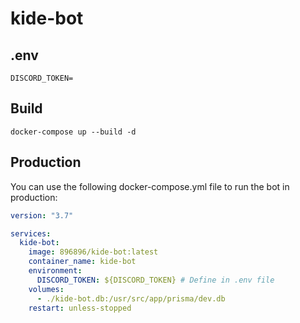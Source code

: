 # kide-bot

## .env

```
DISCORD_TOKEN=
```

## Build

`docker-compose up --build -d`

## Production

You can use the following docker-compose.yml file to run the bot in production:

```yaml
version: "3.7"

services:
  kide-bot:
    image: 896896/kide-bot:latest
    container_name: kide-bot
    environment:
      DISCORD_TOKEN: ${DISCORD_TOKEN} # Define in .env file
    volumes:
      - ./kide-bot.db:/usr/src/app/prisma/dev.db
    restart: unless-stopped
```

